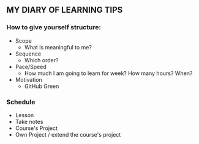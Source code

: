 ## MY DIARY OF LEARNING TIPS

### How to give yourself structure:

+ Scope
    + What is meaningful to me?
+ Sequence
    +  Which order?
+ Pace/Speed
    +  How much I am going to learn for week? How many hours? When?
+ Motivation
    + GitHub Green


### Schedule 

+ Lesson 
+ Take notes
+ Course's Project
+ Own Project / extend the course's project